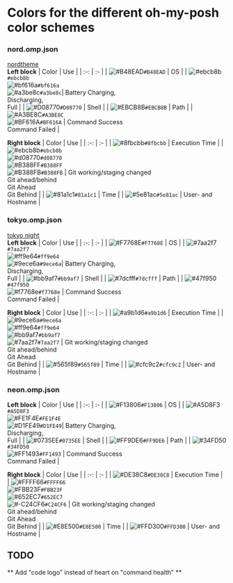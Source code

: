 # Colors for the different oh-my-posh color schemes

### nord.omp.json
[nordtheme](https://nordtheme.com)  
**Left block**
| Color | Use |
| :-: | :- |
| ![#B48EAD](https://place-hold.it/15/B48EAD?text)`#B48EAD` | OS |
| ![#ebcb8b](https://place-hold.it/15/ebcb8b?text)`#ebcb8b` <br /> ![#bf616a](https://place-hold.it/15/bf616a?text)`#bf616a` <br /> ![#a3be8c](https://place-hold.it/15/a3be8c?text)`#a3be8c`|  Battery Charging, <br /> Discharging, <br /> Full |
| ![#D08770](https://place-hold.it/15/D08770?text)`#D08770` | Shell |
| ![#EBCB8B](https://place-hold.it/15/EBCB8B?text)`#EBCB8B` | Path |
| ![#A3BE8C](https://place-hold.it/15/A3BE8C?text)`#A3BE8C` <br /> ![#BF616A](https://place-hold.it/15/BF616A?text)`#BF616A` | Command Success <br /> Command Failed |

**Right block**
| Color | Use |
| :-: | :- |
| ![#8fbcbb](https://place-hold.it/15/8fbcbb?text)`#8fbcbb` | Execution Time |
| ![#ebcb8b](https://place-hold.it/15/ebcb8b?text)`#ebcb8b` <br /> ![#d08770](https://place-hold.it/15/d08770?text)`#d08770` <br /> ![#B388FF](https://place-hold.it/15/B388FF?text)`#B388FF` <br /> ![#B388FB](https://place-hold.it/15/B388FB?text)`#B388FB` | Git working/staging changed <br /> Git ahead/behind <br /> Git Ahead <br /> Git Behind |
| ![#81a1c1](https://place-hold.it/15/81a1c1?text)`#81a1c1` | Time |
| ![#5e81ac](https://place-hold.it/15/5e81ac?text)`#5e81ac` | User- and Hostname |

### tokyo.omp.json
[tokyo night](https://github.com/enkia/tokyo-night-vscode-theme)  
**Left block**
| Color | Use |
| :-: | :- |
| ![#F7768E](https://place-hold.it/15/F7768E?text)`#F7768E` | OS |
| ![#7aa2f7](https://place-hold.it/15/7aa2f7?text)`#7aa2f7` <br /> ![#ff9e64](https://place-hold.it/15/ff9e64?text)`#ff9e64` <br /> ![#9ece6a](https://place-hold.it/15/9ece6a?text)`#9ece6a`|  Battery Charging, <br /> Discharging, <br /> Full |
| ![#bb9af7](https://place-hold.it/15/bb9af7?text)`#bb9af7` | Shell |
| ![#7dcfff](https://place-hold.it/15/7dcfff?text)`#7dcfff` | Path |
| ![#47f950](https://place-hold.it/15/47f950?text)`#47f950` <br /> ![#f7768e](https://place-hold.it/15/f7768e?text)`#f7768e` | Command Success <br /> Command Failed |

**Right block**
| Color | Use |
| :-: | :- |
| ![#a9b1d6](https://place-hold.it/15/a9b1d6?text)`#a9b1d6` | Execution Time |
| ![#9ece6a](https://place-hold.it/15/9ece6a?text)`#9ece6a` <br /> ![#ff9e64](https://place-hold.it/15/ff9e64?text)`#ff9e64` <br /> ![#bb9af7](https://place-hold.it/15/bb9af7?text)`#bb9af7` <br /> ![#7aa2f7](https://place-hold.it/15/7aa2f7?text)`#7aa2f7` | Git working/staging changed <br /> Git ahead/behind <br /> Git Ahead <br /> Git Behind |
| ![#565f89](https://place-hold.it/15/565f89?text)`#565f89` | Time |
| ![#cfc9c2](https://place-hold.it/15/cfc9c2?text)`#cfc9c2` | User- and Hostname |

### neon.omp.json
**Left block**
| Color | Use |
| :-: | :- |
| ![#F13806](https://place-hold.it/15/F13806?text)`#F13806` | OS |
| ![#A5D8F3](https://place-hold.it/15/A5D8F3?text)`#A5D8F3` <br /> ![#FE1F4E](https://place-hold.it/15/FE1F4E?text)`#FE1F4E` <br /> ![#D1FE49](https://place-hold.it/15/D1FE49?text)`#D1FE49`|  Battery Charging, <br /> Discharging, <br /> Full |
| ![#0735EE](https://place-hold.it/15/0735EE?text)`#0735EE` | Shell |
| ![#FF9DE6](https://place-hold.it/15/FF9DE6?text)`#FF9DE6` | Path |
| ![#34FD50](https://place-hold.it/15/34FD50?text)`#34FD50` <br /> ![#FF1493](https://place-hold.it/15/FF1493?text)`#FF1493` | Command Success <br /> Command Failed |

**Right block**
| Color | Use |
| :-: | :- |
| ![#DE38C8](https://place-hold.it/15/DE38C8?text)`#DE38C8` | Execution Time |
| ![#FFFF66](https://place-hold.it/15/FFFF66?text)`#FFFF66` <br /> ![#FBB23F](https://place-hold.it/15/FBB23F?text)`#FBB23F` <br /> ![#652EC7](https://place-hold.it/15/652EC7?text)`#652EC7` <br /> ![#-C24CF6](https://place-hold.it/15/C24CF6?text)`#C24CF6` | Git working/staging changed <br /> Git ahead/behind <br /> Git Ahead <br /> Git Behind |
| ![#E8E500](https://place-hold.it/15/E8E500?text)`#E8E500` | Time |
| ![#FFD300](https://place-hold.it/15/FFD300?text)`#FFD300` | User- and Hostname |

## TODO
** Add "code logo" instead of heart on "command health" **
